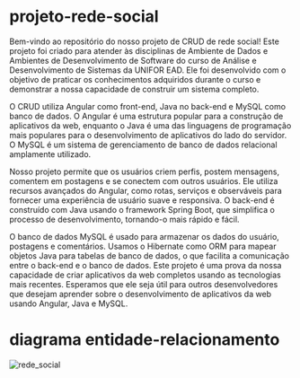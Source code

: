 # projeto-rede-social
Bem-vindo ao repositório do nosso projeto de CRUD de rede social! Este projeto foi criado para atender às disciplinas de Ambiente de Dados e Ambientes de Desenvolvimento de Software do curso de Análise e Desenvolvimento de Sistemas da UNIFOR EAD. Ele foi desenvolvido com o objetivo de praticar os conhecimentos adquiridos durante o curso e demonstrar a nossa capacidade de construir um sistema completo.

O CRUD utiliza Angular como front-end, Java no back-end e MySQL como banco de dados. O Angular é uma estrutura popular para a construção de aplicativos da web, enquanto o Java é uma das linguagens de programação mais populares para o desenvolvimento de aplicativos do lado do servidor. O MySQL é um sistema de gerenciamento de banco de dados relacional amplamente utilizado.

Nosso projeto permite que os usuários criem perfis, postem mensagens, comentem em postagens e se conectem com outros usuários. Ele utiliza recursos avançados do Angular, como rotas, serviços e observáveis para fornecer uma experiência de usuário suave e responsiva. O back-end é construído com Java usando o framework Spring Boot, que simplifica o processo de desenvolvimento, tornando-o mais rápido e fácil.

O banco de dados MySQL é usado para armazenar os dados do usuário, postagens e comentários. Usamos o Hibernate como ORM para mapear objetos Java para tabelas de banco de dados, o que facilita a comunicação entre o back-end e o banco de dados.
Este projeto é uma prova da nossa capacidade de criar aplicativos da web completos usando as tecnologias mais recentes. Esperamos que ele seja útil para outros desenvolvedores que desejam aprender sobre o desenvolvimento de aplicativos da web usando Angular, Java e MySQL.

# diagrama entidade-relacionamento
![rede_social](https://github.com/CintiaBraulino/projeto-rede-social/assets/23100449/72dd5da2-b88a-48e9-a38b-088d1f5f5b42)

